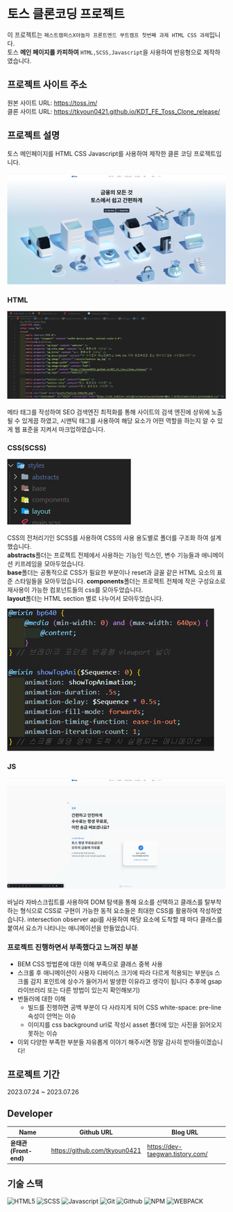 # 토스 클론코딩 프로젝트
이 프로젝트는 `패스트캠퍼스X야놀자 프론트엔드 부트캠프
첫번째 과제 HTML CSS 과제`입니다.  
토스 **메인 페이지를 카피하여** `HTML,SCSS,Javascript`을 사용하여 반응형으로 제작하였습니다.


## 프로젝트 사이트 주소
원본 사이트 URL: <a href="https://toss.im/">https://toss.im/</a>  
클론 사이트 URL: <a href="https://tkyoun0421.github.io/KDT_FE_Toss_Clone_release/">https://tkyoun0421.github.io/KDT_FE_Toss_Clone_release/</a>

## 프로젝트 설명
토스 메인페이지를 HTML CSS Javascript를 사용하여 제작한 클론 코딩 프로젝트입니다.
<br/>
<br/>
![main](./assets/toss_main.png)

### HTML 
![meta](./assets/meta.png)  
<br/>
메타 태그를 작성하여 SEO 검색엔진 최적화를 통해 사이트의 검색 엔진에 상위에 노출될 수 있게끔 하였고, 시맨틱 태그를 사용하여 해당 요소가 어떤 역할을 하는지 알 수 있게 웹 표준을 지켜서 마크업하였습니다.

### CSS(SCSS)
![scss](./assets/scss.png)
<br/>
<br/>
CSS의 전처리기인 SCSS를 사용하여 CSS의 사용 용도별로 폴더를 구조화 하여 설계 했습니다.  
<strong>abstracts</strong>폴더는 프로젝트 전체에서 사용하는 기능인 믹스인, 변수 기능들과 애니메이션 키프레임을 모아두었습니다.  
<strong>base</strong>폴더는 공통적으로 CSS가 필요한 부분이나 reset과 글꼴 같은 HTML 요소의 표준 스타일들을 모아두었습니다.
<strong>components</strong>폴더는 프로젝트 전체에 작은 구성요소로 재사용이 가능한 컴포넌트들의 css를 모아두었습니다.  
<strong>layout</strong>폴더는 HTML section 별로 나누어서 모아두었습니다.

![scss](./assets/mixin.png)
### JS
![js](./assets/toss_clone.gif)
<br/>
<br/>
바닐라 자바스크립트를 사용하여 DOM 탐색을 통해 요소를 선택하고 클래스를 탈부착하는 형식으로 CSS로 구현이 가능한 동적 요소들은 최대한 CSS를 활용하여 작성하였습니다. intersection observer api를 사용하여 해당 요소에 도착할 때 마다 클래스를 붙여서 요소가 나타나는 애니메이션을 만들었습니다.

### 프로젝트 진행하면서 부족했다고 느껴진 부분
* BEM CSS 방법론에 대한 이해 부족으로 클래스 중복 사용
* 스크롤 후 애니메이션이 사용자 디바이스 크기에 따라 다르게 적용되는 부분(js 스크롤 감지 포인트에 상수가 들어가서 발생한 이유라고 생각이 됩니다 추후에 gsap 라이브러리 또는 다른 방법이 있는지 확인해보기) 
* 번들러에 대한 이해
    * 빌드를 진행하면 공백 부분이 다 사라지게 되어 CSS white-space: pre-line 속성이 안먹는 이슈
    * 이미지를 css background url로 작성시 asset 폴더에 있는 사진을 읽어오지 못하는 이슈
 * 이외 다양한 부족한 부분들 자유롭게 이야기 해주시면 정말 감사히 받아들이겠습니다!

## 프로젝트 기간
2023.07.24 ~ 2023.07.26

## Developer
Name | Github URL | Blog URL |
-- | -- | -- |
**윤태관(Front-end)** | https://github.com/tkyoun0421 | https://dev-taegwan.tistory.com/ 

## 기술 스택
![HTML5](https://img.shields.io/badge/HTML5-E34F26?style=for-the-badge&logo=html5&logoColor=white)
![SCSS](https://img.shields.io/badge/Sass-CC6699?style=for-the-badge&logo=sass&logoColor=white)
![Javascript](https://img.shields.io/badge/JavaScript-323330?style=for-the-badge&logo=javascript&logoColor=F7DF1E)
![Git](https://img.shields.io/badge/GIT-E44C30?style=for-the-badge&logo=git&logoColor=white)
![Github](https://img.shields.io/badge/GitHub-100000?style=for-the-badge&logo=github&logoColor=white)
![NPM](https://img.shields.io/badge/npm-CB3837?style=for-the-badge&logo=npm&logoColor=white
)
![WEBPACK](https://img.shields.io/badge/Webpack-8DD6F9?style=for-the-badge&logo=Webpack&logoColor=white)



